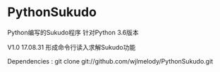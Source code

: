 # PythonSukudo
Python编写的Sukudo程序
针对Python 3.6版本

V1.0 17.08.31
形成命令行读入求解Sukudo功能

Dependencies : 
git clone git://github.com/wjlmelody/PythonSukudo.git
